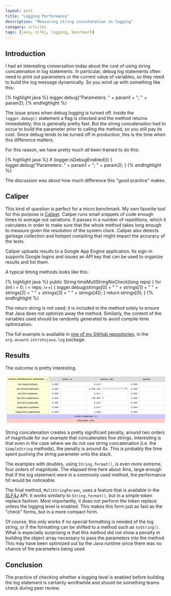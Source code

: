 ```yaml
---
layout: post
title: "Logging Performance"
description: "Measuring string concatenation in logging"
category: articles
tags: [java, slf4j, logging, benchmark]
---
```


Introduction
------------

I had an interesting conversation today about the cost of using string
concatenation in log statements. In particular, debug log statements
often need to print out parameters or the current value of variables,
so they need to build the log message dynamically. So you wind up with
something like this:

{% highlight java %}
logger.debug("Parameters: " + param1 + "; " + param2);
{% endhighlight %}

The issue arises when debug logging is turned off. Inside the `logger.debug()`
statement a flag is checked and the method returns immediately; this is
generally pretty fast. But the string concatenation had to occur to build
the parameter prior to calling the method, so you still pay its cost. Since
debug tends to be turned off in production, this is the time when this
difference matters.

For this reason, we have pretty much all been trained to do this:

{% highlight java %}
if (logger.isDebugEnabled()) {
  logger.debug("Parameters: " + param1 + "; " + param2);
}
{% endhighlight %}
  
The discussion was about how much difference this "good practice" makes.

Caliper
-------

This kind of question is perfect for a micro benchmark. My own favorite
tool for this purpose is [Caliper][]. Caliper runs small snippets of code
enough times to average out variations. It passes in a number of
repetitions, which it calculates in order to make sure that the whole method
takes long enough to measure given the resolution of the system clock. Caliper
also detects garbage collection and hotspot compiling that might impact the
accuracy of the tests.

Caliper uploads results to a Google App Engine application. Its sign-in supports
Google logins and issues an API key that can be used to organize results and list
them.

A typical timing methods looks like this:

{% highlight java %}
  public String timeMultStringNoCheck(long reps) {
    for (int i = 0; i < reps; i++) {
      logger.debug(strings[0] + " " + strings[1] + " " + strings[2] + " "
          + strings[3] + " " + strings[4]);
    }
    return strings[0];
  }
{% endhighlight %}

The return string is not used; it is included in the method solely to ensure that
Java does not optimize away the method. Similarly, the content of the variables
used should be randomly generated to avoid compile-time optimization.

The full example is available in [one of my GitHub repositories][gh], in the
`org.anvard.introtojava.log` package.

Results
-------

The outcome is pretty interesting.

![Benchmark Results](/post-images/2014-10-16-log-benchmark.png)

String concatenation creates a pretty significant penalty, around two orders
of magnitude for our example that concatenates five strings. Interesting is
that even in the case where we do not use string concatenation (i.e. the
`SimpleString` methods), the penalty is around 4x. This is probably the
time spent pushing the string parameter onto the stack.

The examples with doubles, using `String.format()`, is even more extreme,
four orders of magnitude. The elapsed time here about 4ms, large enough 
that if the log statement were in a commonly used method, the performance hit 
would be noticeable. 

The final method, `MultStringParams`, uses a feature that is available in
the [SLF4J][] API. It works similarly to `String.format()`, but in a simple
token replace fashion. Most importantly, it does not perform the token replace
unless the logging level is enabled. This makes this form just as fast as the
"check" forms, but in a more compact form. 

Of course, this only works if no special formatting is needed of the log 
string, or if the formatting can be shifted to a method such as `toString()`. 
What is especially surprising is that this method did not show a penalty 
in building the object array necessary to pass the parameters into the method. 
This may have been optimized out by the Java runtime since there was no 
chance of the parameters being used.

Conclusion
----------

The practice of checking whether a logging level is enabled before building
the log statement is certainly worthwhile and should be something teams
check during peer review.

[Caliper]:https://code.google.com/p/caliper/
[SLF4J]:http://www.slf4j.org/
[gh]:https://github.com/AlanHohn/java-intro-course

